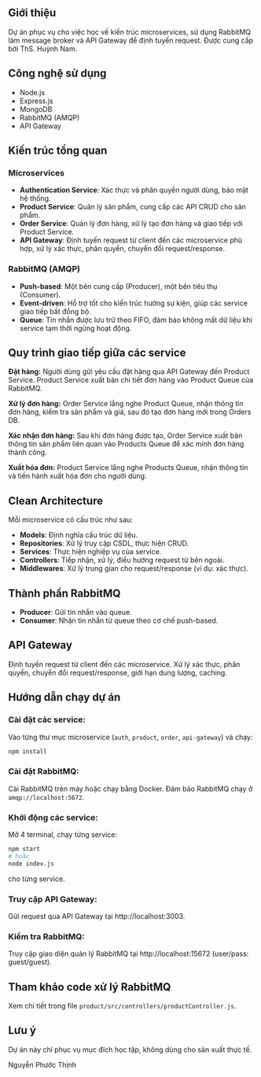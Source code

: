 
## Giới thiệu
Dự án phục vụ cho việc học về kiến trúc microservices, sử dụng RabbitMQ làm message broker và API Gateway để định tuyến request.
Được cung cấp bởi ThS. Huỳnh Nam.

## Công nghệ sử dụng
- Node.js
- Express.js
- MongoDB
- RabbitMQ (AMQP)
- API Gateway

## Kiến trúc tổng quan
### Microservices
- **Authentication Service**: Xác thực và phân quyền người dùng, bảo mật hệ thống.
- **Product Service**: Quản lý sản phẩm, cung cấp các API CRUD cho sản phẩm.
- **Order Service**: Quản lý đơn hàng, xử lý tạo đơn hàng và giao tiếp với Product Service.
- **API Gateway**: Định tuyến request từ client đến các microservice phù hợp, xử lý xác thực, phân quyền, chuyển đổi request/response.

### RabbitMQ (AMQP)
- **Push-based**: Một bên cung cấp (Producer), một bên tiêu thụ (Consumer).
- **Event-driven**: Hỗ trợ tốt cho kiến trúc hướng sự kiện, giúp các service giao tiếp bất đồng bộ.
- **Queue**: Tin nhắn được lưu trữ theo FIFO, đảm bảo không mất dữ liệu khi service tạm thời ngừng hoạt động.

## Quy trình giao tiếp giữa các service
**Đặt hàng:**
Người dùng gửi yêu cầu đặt hàng qua API Gateway đến Product Service. Product Service xuất bản chi tiết đơn hàng vào Product Queue của RabbitMQ.

**Xử lý đơn hàng:**
Order Service lắng nghe Product Queue, nhận thông tin đơn hàng, kiểm tra sản phẩm và giá, sau đó tạo đơn hàng mới trong Orders DB.

**Xác nhận đơn hàng:**
Sau khi đơn hàng được tạo, Order Service xuất bản thông tin sản phẩm liên quan vào Products Queue để xác minh đơn hàng thành công.

**Xuất hóa đơn:**
Product Service lắng nghe Products Queue, nhận thông tin và tiến hành xuất hóa đơn cho người dùng.

## Clean Architecture
Mỗi microservice có cấu trúc như sau:
- **Models**: Định nghĩa cấu trúc dữ liệu.
- **Repositories**: Xử lý truy cập CSDL, thực hiện CRUD.
- **Services**: Thực hiện nghiệp vụ của service.
- **Controllers**: Tiếp nhận, xử lý, điều hướng request từ bên ngoài.
- **Middlewares**: Xử lý trung gian cho request/response (ví dụ: xác thực).

## Thành phần RabbitMQ
- **Producer**: Gửi tin nhắn vào queue.
- **Consumer**: Nhận tin nhắn từ queue theo cơ chế push-based.

## API Gateway
Định tuyến request từ client đến các microservice.
Xử lý xác thực, phân quyền, chuyển đổi request/response, giới hạn dung lượng, caching.

## Hướng dẫn chạy dự án
### Cài đặt các service:
Vào từng thư mục microservice (`auth`, `product`, `order`, `api-gateway`) và chạy:
```sh
npm install
```

### Cài đặt RabbitMQ:
Cài RabbitMQ trên máy hoặc chạy bằng Docker.
Đảm bảo RabbitMQ chạy ở `amqp://localhost:5672`.

### Khởi động các service:
Mở 4 terminal, chạy từng service:
```sh
npm start
# hoặc
node index.js
```
cho từng service.

### Truy cập API Gateway:
Gửi request qua API Gateway tại http://localhost:3003.

### Kiểm tra RabbitMQ:
Truy cập giao diện quản lý RabbitMQ tại http://localhost:15672 (user/pass: guest/guest).

## Tham khảo code xử lý RabbitMQ
Xem chi tiết trong file `product/src/controllers/productController.js`.

## Lưu ý
Dự án này chỉ phục vụ mục đích học tập, không dùng cho sản xuất thực tế.

Nguyễn Phước Thịnh

